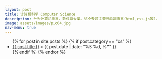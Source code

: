 ```yaml
---
layout: post
title: 计算机科学 Computer Science 
description: 分为计算机语言，软件两大类。这个专题主要是前端语言(html,css,js等)，数学软件(matlab,R等)，和标记语言(LaTeX,markdown等)的学习心得。
image: assets/images/pic04.jpg
nav-menu: true
---
```


<ul class="posts">
	{% for post in site.posts %}
		{% if post.category == "cs" %}
		<li>
			<a href="{{ post.url }}">{{ post.title }}</a>
			<span> &raquo; {{ post.date | date: "%B %d, %Y" }}</span>
		</li>
		{% endif %}
	{% endfor %}
</ul>